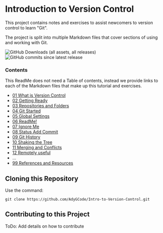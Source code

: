 # Introduction to Version Control

This project contains notes and exercises to assist newcomers to version control to learn "Git".

The project is split into multiple Markdown files that cover sections of using and working with Git.

![GitHub Downloads (all assets, all releases)](https://img.shields.io/github/downloads/AdyGCode/Intro-to-Version-Control/total)  ![GitHub commits since latest release](https://img.shields.io/github/commits-since/AdyGCode/Intro-to-Version-Control/latest)


### Contents

This ReadMe does not need a Table of contents, instead we provide links to each of the Markdown files that make up this tutorial and exercises.

- [01 What is Version Control](01-what-is-version-control.md)
- [02 Getting Ready](02-getting-ready.md)
- [03 Repositories and Folders](03-repositories-and-folders.md)
- [04 Git Started](04-git-started.md)
- [05 Global Settings](05-global-settings.md)
- [06 ReadMe!](06-read-me.md)
- [07 Ignore Me](07-ignore-me.md)
- [08 Status Add Commit](08-status-add-commit.md)
- [09 Git History](09-git-history.md)
- [10 Shaking the Tree](10-shaking-the-tree.md)
- [11 Merging and Conflicts](11-merging-and-conflicts.md)
- [12 Remotely useful](12-remotely-useful.md)
- ...
- [99 References and Resources](99-references-and-resources.md)

## Cloning this Repository

Use the command:

```shell
git clone https://github.com/AdyGCode/Intro-to-Version-Control.git
```
## Contributing to this Project

ToDo: Add details on how to contribute
